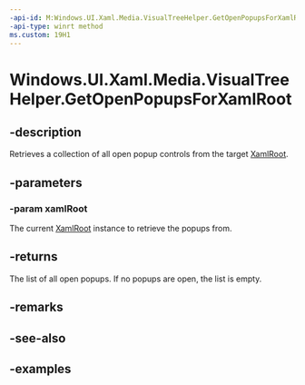 ```yaml
---
-api-id: M:Windows.UI.Xaml.Media.VisualTreeHelper.GetOpenPopupsForXamlRoot(Windows.UI.Xaml.XamlRoot)
-api-type: winrt method
ms.custom: 19H1
---
```


<!-- Method syntax.
public IVectorView<Popup> VisualTreeHelper.GetOpenPopupsForXamlRoot(XamlRoot xamlRoot)
-->

# Windows.UI.Xaml.Media.VisualTreeHelper.GetOpenPopupsForXamlRoot

## -description

Retrieves a collection of all open popup controls from the target [XamlRoot](../windows.ui.xaml/xamlroot.md).



## -parameters
### -param xamlRoot

The current [XamlRoot](../windows.ui.xaml/xamlroot.md) instance to retrieve the popups from.

## -returns

The list of all open popups. If no popups are open, the list is empty.

## -remarks

## -see-also

## -examples

